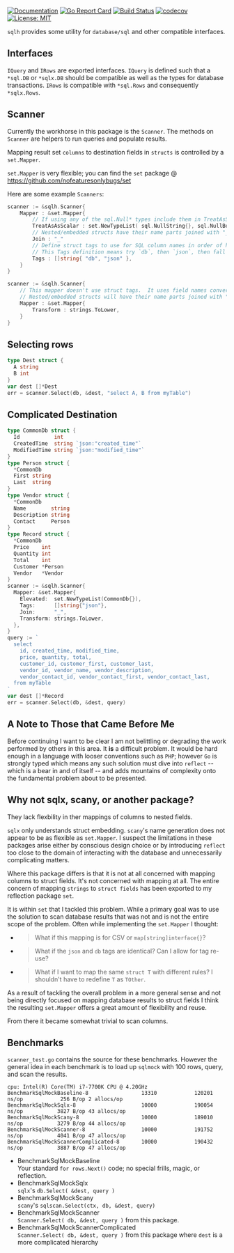 [![Documentation](https://godoc.org/github.com/nofeaturesonlybugs/sqlh?status.svg)](http://godoc.org/github.com/nofeaturesonlybugs/sqlh)
[![Go Report Card](https://goreportcard.com/badge/github.com/nofeaturesonlybugs/sqlh)](https://goreportcard.com/report/github.com/nofeaturesonlybugs/sqlh)
[![Build Status](https://travis-ci.com/nofeaturesonlybugs/sqlh.svg?branch=master)](https://travis-ci.com/nofeaturesonlybugs/sqlh)
[![codecov](https://codecov.io/gh/nofeaturesonlybugs/sqlh/branch/master/graph/badge.svg)](https://codecov.io/gh/nofeaturesonlybugs/sqlh)
[![License: MIT](https://img.shields.io/badge/License-MIT-yellow.svg)](https://opensource.org/licenses/MIT)

`sqlh` provides some utility for `database/sql` and other compatible interfaces.

## Interfaces  
`IQuery` and `IRows` are exported interfaces.  `IQuery` is defined such that a `*sql.DB` or `*sqlx.DB` should be compatible as well as the types for database transactions.  `IRows` is compatible with `*sql.Rows` and consequently `*sqlx.Rows`.

## Scanner  
Currently the workhorse in this package is the `Scanner`.  The methods on `Scanner` are helpers to run queries and populate results.  

Mapping result set `columns` to destination fields in `structs` is controlled by a `set.Mapper`.  

`set.Mapper` is very flexible; you can find the `set` package @ https://github.com/nofeaturesonlybugs/set

Here are some example `Scanners`:   
```go
scanner := &sqlh.Scanner{
    Mapper : &set.Mapper{
        // If using any of the sql.Null* types include them in TreatAsScalar.
        TreatAsAsScalar : set.NewTypeList( sql.NullString{}, sql.NullBool{} ),
        // Nested/embedded structs have their name parts joined with "_".
        Join : "_"
        // Define struct tags to use for SQL column names in order of highest preference.
        // This Tags definition means try `db`, then `json`, then fall back to struct field name.
        Tags : []string{ "db", "json" },
    }
}

scanner := &sqlh.Scanner{
    // This mapper doesn't use struct tags.  It uses field names converted to lower case.
    // Nested/embedded structs will have their name parts joined with "" (empty string).
    Mapper : &set.Mapper{
        Transform : strings.ToLower,
    }
}
```

## Selecting rows  
```go
type Dest struct {
  A string
  B int
}
var dest []*Dest
err = scanner.Select(db, &dest, "select A, B from myTable")
```

## Complicated Destination
```go
type CommonDb struct {
  Id           int
  CreatedTime  string `json:"created_time"`
  ModifiedTime string `json:"modified_time"`
}
type Person struct {
  *CommonDb
  First string
  Last  string
}
type Vendor struct {
  *CommonDb
  Name        string
  Description string
  Contact     Person
}
type Record struct {
  *CommonDb
  Price    int
  Quantity int
  Total    int
  Customer *Person
  Vendor   *Vendor
}
scanner := &sqlh.Scanner{
  Mapper: &set.Mapper{
    Elevated:  set.NewTypeList(CommonDb{}),
    Tags:      []string{"json"},
    Join:      "_",
    Transform: strings.ToLower,
  },
}
query := `
  select
    id, created_time, modified_time,
    price, quantity, total,
    customer_id, customer_first, customer_last,
    vendor_id, vendor_name, vendor_description,
    vendor_contact_id, vendor_contact_first, vendor_contact_last,
  from myTable
`
var dest []*Record
err = scanner.Select(db, &dest, query)
```

## A Note to Those that Came Before Me
Before continuing I want to be clear I am not belittling or degrading the work performed by others in this area.  It **is** a difficult problem.  It would be hard enough in a language with looser conventions such as `PHP`; however `Go` is strongly typed which means any such solution must dive into `reflect` -- which is a bear in and of itself -- and adds mountains of complexity onto the fundamental problem about to be presented.

## Why not sqlx, scany, or another package?  
They lack flexbility in ther mappings of columns to nested fields.  

`sqlx` only understands struct embedding.  `scany`'s name generation does not appear to be as flexible as `set.Mapper`.  I suspect the limitations in these packages arise either by conscious design choice or by introducing `reflect` too close to the domain of interacting with the database and unnecessarily complicating matters.

Where this package differs is that it is not at all concerned with mapping columns to struct fields.  It's not concerned with mapping at all.  The entire concern of mapping `strings` to `struct fields` has been exported to my reflection package `set`.

It is within `set` that I tackled this problem.  While a primary goal was to use the solution to scan database results that was not and is not the entire scope of the problem.  Often while implementing the `set.Mapper` I thought:  
  * > What if this mapping is for CSV or `map[string]interface{}`?  
  * > What if the `json` and `db` tags are identical?  Can I allow for tag re-use?
  * > What if I want to map the same `struct T` with different rules?  I shouldn't have to redefine `T` as `TOther`.

As a result of tackling the overall problem in a more general sense and not being directly focused on mapping database results to struct fields I think the resulting `set.Mapper` offers a great amount of flexibility and reuse.  

From there it became somewhat trivial to scan columns.

## Benchmarks  
`scanner_test.go` contains the source for these benchmarks.  However the general idea in each benchmark is to load up `sqlmock` with 100 rows, query, and scan the results.  
```
cpu: Intel(R) Core(TM) i7-7700K CPU @ 4.20GHz
BenchmarkSqlMockBaseline-8                 13310            120201 ns/op            256 B/op 2 allocs/op
BenchmarkSqlMockSqlx-8                     10000            190054 ns/op           3827 B/op 43 allocs/op
BenchmarkSqlMockScany-8                    10000            189010 ns/op           3279 B/op 44 allocs/op
BenchmarkSqlMockScanner-8                  10000            191752 ns/op           4041 B/op 47 allocs/op
BenchmarkSqlMockScannerComplicated-8       10000            190432 ns/op           3887 B/op 47 allocs/op
```

* BenchmarkSqlMockBaseline  
  Your standard `for rows.Next()` code; no special frills, magic, or reflection.  
* BenchmarkSqlMockSqlx  
  `sqlx`'s `db.Select( &dest, query )`  
* BenchmarkSqlMockScany  
  `scany`'s `sqlscan.Select(ctx, db, &dest, query)`
* BenchmarkSqlMockScanner  
  `Scanner.Select( db, &dest, query )` from this package.  
* BenchmarkSqlMockScannerComplicated  
  `Scanner.Select( db, &dest, query )` from this package where `dest` is a more complicated hierarchy
